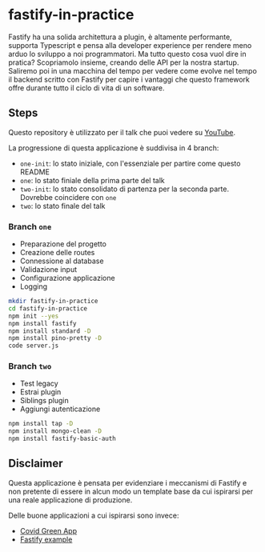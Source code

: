 # fastify-in-practice
Fastify ha una solida architettura a plugin, è altamente performante, supporta Typescript e pensa alla developer experience per rendere meno arduo lo sviluppo a noi programmatori. Ma tutto questo cosa vuol dire in pratica? Scopriamolo insieme, creando delle API per la nostra startup. Saliremo poi in una macchina del tempo per vedere come evolve nel tempo il backend scritto con Fastify per capire i vantaggi che questo framework offre durante tutto il ciclo di vita di un software.


## Steps

Questo repository è utilizzato per il talk che puoi vedere su [YouTube](TODO).

La progressione di questa applicazione è suddivisa in 4 branch:

- `one-init`: lo stato iniziale, con l'essenziale per partire come questo README
- `one`: lo stato finiale della prima parte del talk
- `two-init`: lo stato consolidato di partenza per la seconda parte. Dovrebbe coincidere con `one`
- `two`: lo stato finale del talk

### Branch `one`

- Preparazione del progetto
- Creazione delle routes
- Connessione al database
- Validazione input
- Configurazione applicazione
- Logging

```sh
mkdir fastify-in-practice
cd fastify-in-practice
npm init --yes
npm install fastify
npm install standard -D
npm install pino-pretty -D
code server.js
```

### Branch `two`

- Test legacy
- Estrai plugin
- Siblings plugin
- Aggiungi autenticazione

```sh
npm install tap -D
npm install mongo-clean -D
npm install fastify-basic-auth
```

## Disclaimer

Questa applicazione è pensata per evidenziare i meccanismi di Fastify e non pretente di essere
in alcun modo un template base da cui ispirarsi per una reale applicazione di produzione.

Delle buone applicazioni a cui ispirarsi sono invece:

- [Covid Green App](https://github.com/covidgreen/covid-green-backend-api#readme)
- [Fastify example](https://github.com/delvedor/fastify-example#readme)
